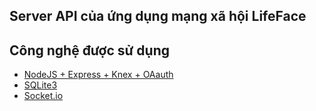 
## Server API của ứng dụng mạng xã hội LifeFace

  ## Công nghệ được sử dụng
 - [NodeJS + Express + Knex + OAauth](https)
 - [SQLite3](https)
 - [Socket.io](https)

  
